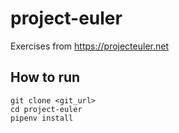 # project-euler
Exercises from https://projecteuler.net

## How to run
```shell
git clone <git_url>
cd project-euler
pipenv install
```
